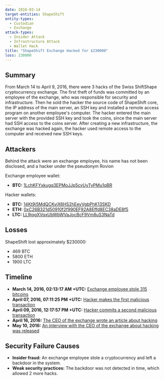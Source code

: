 ```yaml
---
date: 2016-03-14
target-entities: ShapeShift
entity-types:
  - Custodian
  - Exchange
attack-types:
  - Insider Attack
  - Infrastructure Attack
  - Wallet Hack
title: "ShapeShift Exchange Hacked for $230000"
loss: 230000
---
```


## Summary

From March 14 to April 9, 2016, there were 3 hacks of the Swiss ShiftShape cryptocurrency exchange.
The first theft of funds was committed by an employee of the exchange, who was responsible for security and infrastructure. Then he sold the hacker the source code of ShapeShift core, the IP address of the main server, an SSH key and installed a remote access program on another employee's computer. The hacker entered the main server with the provided SSH key and took the coins, since the main server had SSH access to the coins server. After creating a new infrastructure, the exchange was hacked again, the hacker used remote access to the computer and received new SSH keys.

## Attackers

Behind the attack were an exchange employee, his name has not been disclosed, and a hacker under the pseudonym Rovion

Exchange employee wallet:
- **BTC:** [1LchKFYxkugq3EPMoJJp5cvUyTyPMu1qBR](https://www.blockchain.com/en/explorer/addresses/btc/1LchKFYxkugq3EPMoJJp5cvUyTyPMu1qBR)

Hacker wallets:
- **BTC:** [14Kt9i5MdQCKvjX6HS2hEevVgbPhK13SKD](https://www.blockchain.com/explorer/addresses/btc/14Kt9i5MdQCKvjX6HS2hEevVgbPhK13SKD)
- **ETH:** [0xC26B321d50910f2f990EF92A8Effd8EC38aDE8f5](https://etherscan.io/address/0xC26B321d50910f2f990EF92A8Effd8EC38aDE8f5)
- **LTC:** [LL9jqgXVqxUbWbWVaJocBcF9Vm8uS3NaTd](https://blockchair.com/litecoin/address/LL9jqgXVqxUbWbWVaJocBcF9Vm8uS3NaTd)

## Losses

ShapeShift lost approximately $230000:

- 469 BTC
- 5800 ETH
- 1900 LTC

## Timeline

- **March 14, 2016, 02:13:17 AM +UTC:** [Exchange employee stole 315 bitcoins](https://www.blockchain.com/en/explorer/transactions/btc/0d5f8538d43a5e0ccdd2e26536251b7fd253b62ae743faea1db7fdfd44635423)
- **April 07, 2016, 07:11:25 PM +UTC:** [Hacker makes the first malicious transaction](https://etherscan.io/tx/0x47d9a3ba0734ef38d06c8a32cf5bcd94dc4cee2c30f614f55b04630581f68c82)
- **April 09, 2016, 12:17:57 PM +UTC:** [Hacker commits a second malicious transaction](https://etherscan.io/tx/0x775785159bfc0b1ebc193e9171295f534034310ab1a6df8fe4cdc80232f291e7)
- **April 16, 2016:** [The CEO of the exchange wrote an article about hacking](https://news.bitcoin.com/looting-fox-sabotage-shapeshift)
- **May 10, 2016:** [An interview with the CEO of the exchange about hacking was released](https://www.youtube.com/watch?v=G8QNpyqHr04)

## Security Failure Causes

- **Insider fraud:** An exchange employee stole a cryptocurrency and left a backdoor in the system.
- **Weak security practices:** The backdoor was not detected in time, which allowed 2 more hacks.
